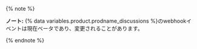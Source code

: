 {% note %}

**ノート:** {% data variables.product.prodname_discussions %}のwebhookイベントは現在ベータであり、変更されることがあります。

{% endnote %}